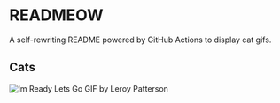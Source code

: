 # READMEOW

A self-rewriting README powered by GitHub Actions to display cat gifs.

## Cats

![Im Ready Lets Go GIF by Leroy Patterson](https://media4.giphy.com/media/CjmvTCZf2U3p09Cn0h/200.gif?cid=9acd02dacky1t7auwvjet2zf5xf8ng8myk5jx5h4clhdeutg&ep=v1_gifs_search&rid=200.gif&ct=g)

